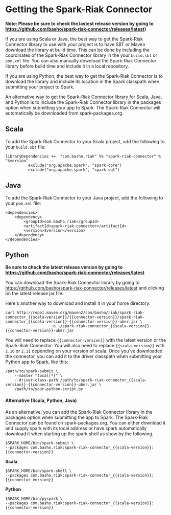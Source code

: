 # Getting the Spark-Riak Connector

**Note: Please be sure to check the lastest release version by going to https://github.com/basho/spark-riak-connector/releases/latest)**

If you are using Scala or Java, the best way to get the Spark-Riak Connector library to use with your project is to have SBT or Maven download the library at build time. This can be done by including the coordinates of the Spark-Riak Connector library in the your `build.sbt` or `pom.xml` file. You can also manually download the Spark-Riak Connector library before build time and include it in a local repository.

If you are using Python, the best way to get the Spark-Riak Connector is to download the library and include its location in the Spark classpath when submitting your project to Spark.

An alternative way to get the Spark-Riak Connector library for Scala, Java, and Python is to include the Spark-Riak Connector library in the packages option when submitting your app to Spark. The Spark-Riak Connector will automatically be downloaded from spark-packages.org.

## Scala

To add the Spark-Riak Connector to your Scala project, add the following to your `build.sbt` file:

```
libraryDependencies +=  "com.basho.riak" %% "spark-riak-connector" % "$version"
          exclude("org.apache.spark", "spark-core")
          exclude("org.apache.spark", "spark-sql")
```

## Java

To add the Spark-Riak Connector to your Java project, add the following to your `pom.xml` file:

```
<dependencies>
    <dependency>
        <groupId>com.basho.riak</groupId>
        <artifactId>spark-riak-connector</artifactId>
        <version>$version</version>
    </dependency>
</dependencies>
```

## Python

**Be sure to check the latest release version by going to https://github.com/basho/spark-riak-connector/releases/latest**

You can download the Spark-Riak Connector library by going to https://github.com/basho/spark-riak-connector/releases/latest and clicking on the latest release jar file.

Here's another way to download and install it in your home directory:

```
curl http://repo1.maven.org/maven2/com/basho/riak/spark-riak-connector_{{scala-version}}/{{connector-version}}/spark-riak-connector_{{scala-version}}-{{connector-version}}-uber.jar \
                    -o ~/spark-riak-connector_{{scala-version}}-{{connector-version}}-uber.jar
```
You will need to replace `{{connector-version}}` with the latest version or the Spark-Riak Connector. You will also need to replace `{{scala-version}}` with `2.10` or `2.11` depending on your version of scala. Once you've downloaded the connector, you can add it to the driver classpath when submitting your Python app to Spark, like this:

```
/path/to/spark-submit \
    --master "local[*]" \
    --driver-class-path /path/to/spark-riak-connector_{{scala-version}}-{{connector-version}}-uber.jar \
    /path/to/your-python-script.py
```

#### Alternative (Scala, Python, Java)

As an alternative, you can add the Spark-Riak Connector library in the packages option when submitting the app to Spark. The Spark-Riak Connector can be found on spark-packages.org. You can either download it and supply spark with its local address or have spark automatically download it when starting up the spark shell as show by the following.

```
$SPARK_HOME/bin/spark-submit \
--packages com.basho.riak:spark-riak-connector_{{scala-version}}:{{connector-version}}
```

**Scala**
```
$SPARK_HOME/bin/spark-shell \
--packages com.basho.riak:spark-riak-connector_{{scala-version}}:{{connector-version}}
```

**Python**
```
$SPARK_HOME/bin/pyspark \
--packages com.basho.riak:spark-riak-connector_{{scala-version}}:{{connector-version}}
```
